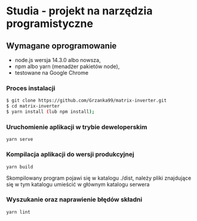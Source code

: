 # Studia - projekt na narzędzia programistyczne

## Wymagane oprogramowanie

- node.js wersja 14.3.0 albo nowsza,
- npm albo yarn (menadżer pakietów node),
- testowane na Google Chrome

### Proces instalacji

```sh
$ git clone https://github.com/Grzanka99/matrix-inverter.git
$ cd matrix-inverter
$ yarn install (lub npm install);
```

### Uruchomienie aplikacji w trybie deweloperskim

```
yarn serve
```

### Kompilacja aplikacji do wersji produkcyjnej

```
yarn build
```

Skompilowany program pojawi się w katalogu ./dist, należy pliki znajdujące się w tym katalogu umieścić w głównym katalogu serwera

### Wyszukanie oraz naprawienie błędów składni

```
yarn lint
```
